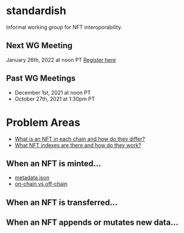 # standardish

Informal working group for NFT interoporability.

## Next WG Meeting

January 26th, 2022 at noon PT [Register here](https://candy.zoom.us/meeting/register/tJArduihqzoqHNVqgJ2xiBdQoDHbu_in0r9_)

## Past WG Meetings

- December 1st, 2021 at noon PT
- October 27th, 2021 at 1:30pm PT

# Problem Areas

* [What is an NFT in each chain and how do they differ?](./nfts-across-chains.md)
* [What NFT indexes are there and how do they work?](./nft-indexing.md)

## When an NFT is minted...

* [metadata.json](./metadata-json.md)
* [on-chain vs off-chain](./onchain-vs-offchain.md)

## When an NFT is transferred...

## When an NFT appends or mutates new data...
